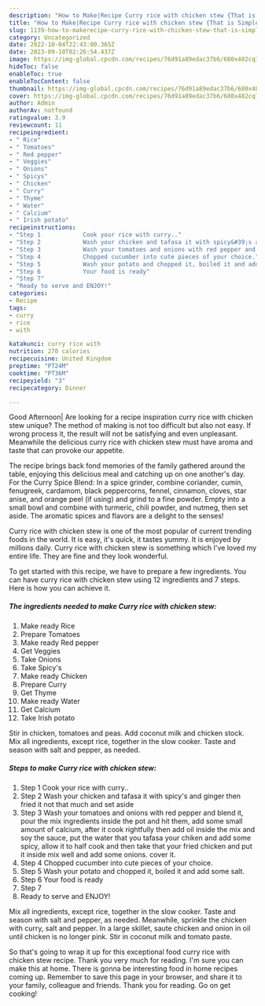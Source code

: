 ```yaml
---
description: "How to Make|Recipe Curry rice with chicken stew {That is Simple"
title: "How to Make|Recipe Curry rice with chicken stew {That is Simple"
slug: 1139-how-to-makerecipe-curry-rice-with-chicken-stew-that-is-simple
category: Uncategorized
date: 2022-10-04T22:43:00.365Z
date: 2023-09-10T02:26:54.437Z
image: https://img-global.cpcdn.com/recipes/76d91a89edac37b6/680x482cq70/curry-rice-with-chicken-stew-recipe-main-photo.jpg
hideToc: false
enableToc: true
enableTocContent: false
thumbnail: https://img-global.cpcdn.com/recipes/76d91a89edac37b6/680x482cq70/curry-rice-with-chicken-stew-recipe-main-photo.jpg
cover: https://img-global.cpcdn.com/recipes/76d91a89edac37b6/680x482cq70/curry-rice-with-chicken-stew-recipe-main-photo.jpg
author: Admin
authorAv: notfound
ratingvalue: 3.9
reviewcount: 11
recipeingredient:
- " Rice"
- " Tomatoes"
- " Red pepper"
- " Veggies"
- " Onions"
- " Spicys"
- " Chicken"
- " Curry"
- " Thyme"
- " Water"
- " Calcium"
- " Irish potato"
recipeinstructions:
- "Step 1            Cook your rice with curry.."
- "Step 2            Wash your chicken and tafasa it with spicy&#39;s and ginger then fried it not that much and set aside"
- "Step 3            Wash your tomatoes and onions with red pepper and blend it, pour the mix ingredients inside the pot and hit them, add some small amount of calcium, after it cook rightfully then add oil inside the mix and soy the sauce, put the water that you tafasa your chiken and add some spicy, allow it to half cook and then take that your fried chicken and put it inside mix well and add some onions. cover it."
- "Step 4            Chopped cucumber into cute pieces of your choice."
- "Step 5            Wash your potato and chopped it, boiled it and add some salt."
- "Step 6            Your food is ready"
- "Step 7"
- "Ready to serve and ENJOY!"
categories:
- Recipe
tags:
- curry
- rice
- with

katakunci: curry rice with 
nutrition: 270 calories
recipecuisine: United Kingdom
preptime: "PT24M"
cooktime: "PT36M"
recipeyield: "3"
recipecategory: Dinner

---
```



Good Afternoon| Are looking for a recipe inspiration curry rice with chicken stew unique? The method of making is not too difficult but also not easy. If wrong process it, the result will not be satisfying and even unpleasant. Meanwhile the delicious curry rice with chicken stew must have aroma and taste that can provoke our appetite.





The recipe brings back fond memories of the family gathered around the table, enjoying this delicious meal and catching up on one another&#39;s day. For the Curry Spice Blend: In a spice grinder, combine coriander, cumin, fenugreek, cardamom, black peppercorns, fennel, cinnamon, cloves, star anise, and orange peel (if using) and grind to a fine powder. Empty into a small bowl and combine with turmeric, chili powder, and nutmeg, then set aside. The aromatic spices and flavors are a delight to the senses!

Curry rice with chicken stew is one of the most popular of current trending foods in the world. It is easy, it's quick, it tastes yummy. It is enjoyed by millions daily. Curry rice with chicken stew is something which I've loved my entire life. They are fine and they look wonderful.


To get started with this recipe, we have to prepare a few ingredients. You can have curry rice with chicken stew using 12 ingredients and 7 steps. Here is how you can achieve it.

<!--inarticleads1-->

##### The ingredients needed to make Curry rice with chicken stew:

1. Make ready  Rice
1. Prepare  Tomatoes
1. Make ready  Red pepper
1. Get  Veggies
1. Take  Onions
1. Take  Spicy&#39;s
1. Make ready  Chicken
1. Prepare  Curry
1. Get  Thyme
1. Make ready  Water
1. Get  Calcium
1. Take  Irish potato


Stir in chicken, tomatoes and peas. Add coconut milk and chicken stock. Mix all ingredients, except rice, together in the slow cooker. Taste and season with salt and pepper, as needed. 

<!--inarticleads2-->

##### Steps to make Curry rice with chicken stew:

1. Step 1            Cook your rice with curry..
1. Step 2            Wash your chicken and tafasa it with spicy&#39;s and ginger then fried it not that much and set aside
1. Step 3            Wash your tomatoes and onions with red pepper and blend it, pour the mix ingredients inside the pot and hit them, add some small amount of calcium, after it cook rightfully then add oil inside the mix and soy the sauce, put the water that you tafasa your chiken and add some spicy, allow it to half cook and then take that your fried chicken and put it inside mix well and add some onions. cover it.
1. Step 4            Chopped cucumber into cute pieces of your choice.
1. Step 5            Wash your potato and chopped it, boiled it and add some salt.
1. Step 6            Your food is ready
1. Step 7
1. Ready to serve and ENJOY!

Mix all ingredients, except rice, together in the slow cooker. Taste and season with salt and pepper, as needed. Meanwhile, sprinkle the chicken with curry, salt and pepper. In a large skillet, saute chicken and onion in oil until chicken is no longer pink. Stir in coconut milk and tomato paste. 

So that's going to wrap it up for this exceptional food curry rice with chicken stew recipe. Thank you very much for reading. I'm sure you can make this at home. There is gonna be interesting food in home recipes coming up. Remember to save this page in your browser, and share it to your family, colleague and friends. Thank you for reading. Go on get cooking!
